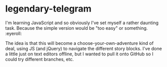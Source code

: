 # legendary-telegram

I'm learning JavaScript and so obviously I've set myself a rather daunting task. Because the simple version would be "too easy" or something. :eyeroll:

The idea is that this will become a choose-your-own-adventure kind of deal, using JS (and jQuery) to navigate the different story blocks. I've done a little just on text editors offline, but I wanted to pull it onto GitHub so I could try different branches, etc.
